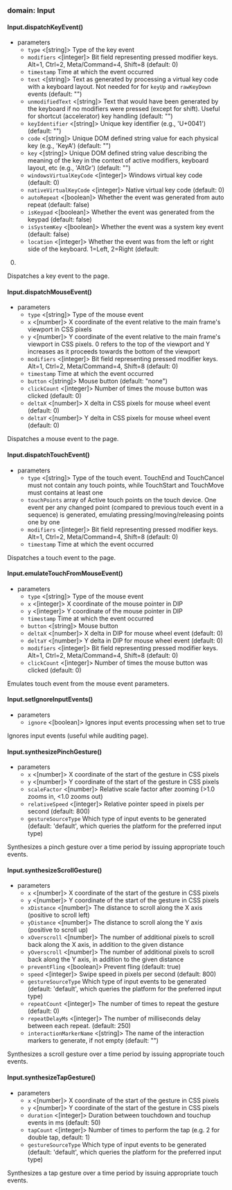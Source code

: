 
### domain: Input

#### Input.dispatchKeyEvent()
- parameters
  - `type` <[string]> Type of the key event
  - `modifiers` <[integer]> Bit field representing pressed modifier keys. Alt=1, Ctrl=2, Meta/Command=4, Shift=8
(default: 0)
  - `timestamp` <TimeSinceEpoch> Time at which the event occurred
  - `text` <[string]> Text as generated by processing a virtual key code with a keyboard layout. Not needed for
for `keyUp` and `rawKeyDown` events (default: "")
  - `unmodifiedText` <[string]> Text that would have been generated by the keyboard if no modifiers were pressed (except for
shift). Useful for shortcut (accelerator) key handling (default: "")
  - `keyIdentifier` <[string]> Unique key identifier (e.g., 'U+0041') (default: "")
  - `code` <[string]> Unique DOM defined string value for each physical key (e.g., 'KeyA') (default: "")
  - `key` <[string]> Unique DOM defined string value describing the meaning of the key in the context of active
modifiers, keyboard layout, etc (e.g., 'AltGr') (default: "")
  - `windowsVirtualKeyCode` <[integer]> Windows virtual key code (default: 0)
  - `nativeVirtualKeyCode` <[integer]> Native virtual key code (default: 0)
  - `autoRepeat` <[boolean]> Whether the event was generated from auto repeat (default: false)
  - `isKeypad` <[boolean]> Whether the event was generated from the keypad (default: false)
  - `isSystemKey` <[boolean]> Whether the event was a system key event (default: false)
  - `location` <[integer]> Whether the event was from the left or right side of the keyboard. 1=Left, 2=Right (default:
0)

Dispatches a key event to the page.

#### Input.dispatchMouseEvent()
- parameters
  - `type` <[string]> Type of the mouse event
  - `x` <[number]> X coordinate of the event relative to the main frame's viewport in CSS pixels
  - `y` <[number]> Y coordinate of the event relative to the main frame's viewport in CSS pixels. 0 refers to
the top of the viewport and Y increases as it proceeds towards the bottom of the viewport
  - `modifiers` <[integer]> Bit field representing pressed modifier keys. Alt=1, Ctrl=2, Meta/Command=4, Shift=8
(default: 0)
  - `timestamp` <TimeSinceEpoch> Time at which the event occurred
  - `button` <[string]> Mouse button (default: "none")
  - `clickCount` <[integer]> Number of times the mouse button was clicked (default: 0)
  - `deltaX` <[number]> X delta in CSS pixels for mouse wheel event (default: 0)
  - `deltaY` <[number]> Y delta in CSS pixels for mouse wheel event (default: 0)

Dispatches a mouse event to the page.

#### Input.dispatchTouchEvent()
- parameters
  - `type` <[string]> Type of the touch event. TouchEnd and TouchCancel must not contain any touch points, while
TouchStart and TouchMove must contains at least one
  - `touchPoints` array of <TouchPoint> Active touch points on the touch device. One event per any changed point (compared to
previous touch event in a sequence) is generated, emulating pressing/moving/releasing points
one by one
  - `modifiers` <[integer]> Bit field representing pressed modifier keys. Alt=1, Ctrl=2, Meta/Command=4, Shift=8
(default: 0)
  - `timestamp` <TimeSinceEpoch> Time at which the event occurred

Dispatches a touch event to the page.

#### Input.emulateTouchFromMouseEvent()
- parameters
  - `type` <[string]> Type of the mouse event
  - `x` <[integer]> X coordinate of the mouse pointer in DIP
  - `y` <[integer]> Y coordinate of the mouse pointer in DIP
  - `timestamp` <TimeSinceEpoch> Time at which the event occurred
  - `button` <[string]> Mouse button
  - `deltaX` <[number]> X delta in DIP for mouse wheel event (default: 0)
  - `deltaY` <[number]> Y delta in DIP for mouse wheel event (default: 0)
  - `modifiers` <[integer]> Bit field representing pressed modifier keys. Alt=1, Ctrl=2, Meta/Command=4, Shift=8
(default: 0)
  - `clickCount` <[integer]> Number of times the mouse button was clicked (default: 0)

Emulates touch event from the mouse event parameters.

#### Input.setIgnoreInputEvents()
- parameters
  - `ignore` <[boolean]> Ignores input events processing when set to true

Ignores input events (useful while auditing page).

#### Input.synthesizePinchGesture()
- parameters
  - `x` <[number]> X coordinate of the start of the gesture in CSS pixels
  - `y` <[number]> Y coordinate of the start of the gesture in CSS pixels
  - `scaleFactor` <[number]> Relative scale factor after zooming (>1.0 zooms in, <1.0 zooms out)
  - `relativeSpeed` <[integer]> Relative pointer speed in pixels per second (default: 800)
  - `gestureSourceType` <GestureSourceType> Which type of input events to be generated (default: 'default', which queries the platform
for the preferred input type)

Synthesizes a pinch gesture over a time period by issuing appropriate touch events.

#### Input.synthesizeScrollGesture()
- parameters
  - `x` <[number]> X coordinate of the start of the gesture in CSS pixels
  - `y` <[number]> Y coordinate of the start of the gesture in CSS pixels
  - `xDistance` <[number]> The distance to scroll along the X axis (positive to scroll left)
  - `yDistance` <[number]> The distance to scroll along the Y axis (positive to scroll up)
  - `xOverscroll` <[number]> The number of additional pixels to scroll back along the X axis, in addition to the given
distance
  - `yOverscroll` <[number]> The number of additional pixels to scroll back along the Y axis, in addition to the given
distance
  - `preventFling` <[boolean]> Prevent fling (default: true)
  - `speed` <[integer]> Swipe speed in pixels per second (default: 800)
  - `gestureSourceType` <GestureSourceType> Which type of input events to be generated (default: 'default', which queries the platform
for the preferred input type)
  - `repeatCount` <[integer]> The number of times to repeat the gesture (default: 0)
  - `repeatDelayMs` <[integer]> The number of milliseconds delay between each repeat. (default: 250)
  - `interactionMarkerName` <[string]> The name of the interaction markers to generate, if not empty (default: "")

Synthesizes a scroll gesture over a time period by issuing appropriate touch events.

#### Input.synthesizeTapGesture()
- parameters
  - `x` <[number]> X coordinate of the start of the gesture in CSS pixels
  - `y` <[number]> Y coordinate of the start of the gesture in CSS pixels
  - `duration` <[integer]> Duration between touchdown and touchup events in ms (default: 50)
  - `tapCount` <[integer]> Number of times to perform the tap (e.g. 2 for double tap, default: 1)
  - `gestureSourceType` <GestureSourceType> Which type of input events to be generated (default: 'default', which queries the platform
for the preferred input type)

Synthesizes a tap gesture over a time period by issuing appropriate touch events.